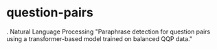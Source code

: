 # question-pairs
. Natural Language Processing "Paraphrase detection for question pairs using a transformer-based model trained on balanced QQP data."
